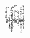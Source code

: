 h̸͇̿͒̓͒̃̐͑̐͘͝e̷̤̞͕͚̟̱̳̘͋͆̀͠ ̷̧̟͍̤̩͖̭̪͔̯̩̍̊̒̆͒͗̂̿̆̊͝͠͝c̵̛̼̯̝̪͍̲̮̤͔͔̄͂̓͒͐͒̈́͝ō̴̉́̂͐̇͗͐̚͘͜͝ṁ̵̘̳̗̤͙̂͋̀̈́̏̚͘͝e̵̢̛͓͖̩̥̺̹̟͔̦̞̤̒́̾͒̈́̉͊͆̃̌s̴͎̬͓̹̫̯͓̖̽̓̌̀̿̾̇̍͌̓͒̈̚
